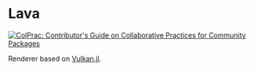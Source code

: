 # Lava

[![ColPrac: Contributor's Guide on Collaborative Practices for Community Packages](https://img.shields.io/badge/ColPrac-Contributor's%20Guide-blueviolet)](https://github.com/SciML/ColPrac)

Renderer based on [Vulkan.jl](https://github.com/JuliaGPU/Vulkan.jl).
